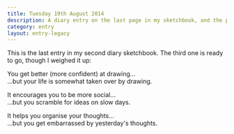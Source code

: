 ```yaml
---
title: Tuesday 19th August 2014
description: A diary entry on the last page in my sketchbook, and the pros and cons of continuing
category: entry
layout: entry-legacy
---
```


This is the last entry in my second diary sketchbook. The third one is ready to go, though I weighed it up:

You get better (more confident) at drawing&hellip;  
&hellip;but your life is somewhat taken over by drawing.

It encourages you to be more social&hellip;  
&hellip;but you scramble for ideas on slow days.

It helps you organise your thoughts&hellip;  
&hellip;but you get embarrassed by yesterday's thoughts.
